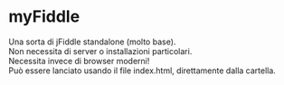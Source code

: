# myFiddle
Una sorta di jFiddle standalone (molto base).<br/>
Non necessita di server o installazioni particolari.<br/>
Necessita invece di browser moderni!<br/>
Può essere lanciato usando il file index.html, direttamente dalla cartella.